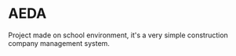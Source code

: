 AEDA
====

Project made on school environment, it's a very simple construction company management system.